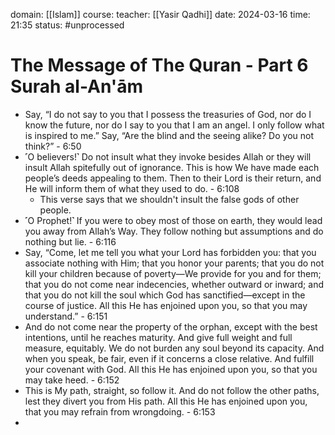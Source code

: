 domain: [[Islam]]
course:
teacher: [[Yasir Qadhi]]
date: 2024-03-16
time: 21:35
status: #unprocessed

# The Message of The Quran - Part 6 Surah al-An'ām
- Say, “I do not say to you that I possess the treasuries of God, nor do I know the future, nor do I say to you that I am an angel. I only follow what is inspired to me.” Say, “Are the blind and the seeing alike? Do you not think?” - 6:50
- ˹O believers!˺ Do not insult what they invoke besides Allah or they will insult Allah spitefully out of ignorance. This is how We have made each people’s deeds appealing to them. Then to their Lord is their return, and He will inform them of what they used to do. - 6:108
	- This verse says that we shouldn't insult the false gods of other people.
- ˹O Prophet!˺ If you were to obey most of those on earth, they would lead you away from Allah’s Way. They follow nothing but assumptions and do nothing but lie. - 6:116
- Say, “Come, let me tell you what your Lord has forbidden you: that you associate nothing with Him; that you honor your parents; that you do not kill your children because of poverty—We provide for you and for them; that you do not come near indecencies, whether outward or inward; and that you do not kill the soul which God has sanctified—except in the course of justice. All this He has enjoined upon you, so that you may understand.” - 6:151
- And do not come near the property of the orphan, except with the best intentions, until he reaches maturity. And give full weight and full measure, equitably. We do not burden any soul beyond its capacity. And when you speak, be fair, even if it concerns a close relative. And fulfill your covenant with God. All this He has enjoined upon you, so that you may take heed. - 6:152
- This is My path, straight, so follow it. And do not follow the other paths, lest they divert you from His path. All this He has enjoined upon you, that you may refrain from wrongdoing. - 6:153
- 